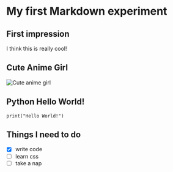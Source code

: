 # My first Markdown experiment
## First impression
I think this is really cool!

## Cute Anime Girl
![Cute anime girl](https://github.com/Exp-Communicate-Using-Markdown-Cohort-1/series-communicate-using-markdown-kio708/assets/66176232/ab6a9c0d-940f-4764-80fa-7f7179f2c4d7)

## Python Hello World!
```
print("Hello World!")
```

## Things I need to do
- [x] write code
- [ ] learn css
- [ ] take a nap
